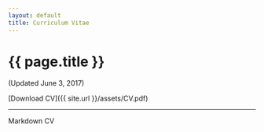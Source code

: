 ```yaml
---
layout: default
title: Curriculum Vitae
---
```


# {{ page.title }}

(Updated June 3, 2017)

[Download CV]({{ site.url }}/assets/CV.pdf)

---

Markdown CV